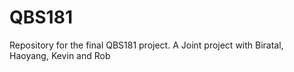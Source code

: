 # QBS181
Repository for the final QBS181 project. 
A Joint project with 
Biratal, Haoyang, Kevin and Rob
